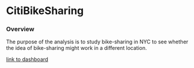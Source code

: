 # CitiBikeSharing

### Overview
The purpose of the analysis is to study bike-sharing in NYC to see whether the idea of bike-sharing might work in a different location. 

[link to dashboard](https://public.tableau.com/app/profile/ali.bailoun/viz/CitiBikeMolineaux/Story1)